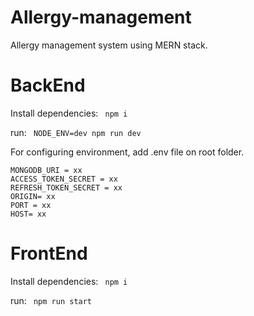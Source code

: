 # Allergy-management
Allergy management system using MERN stack.

# BackEnd
Install dependencies: ``` npm i```

run: ``` NODE_ENV=dev npm run dev```

For configuring environment, add .env file on root folder.
```agsl
MONGODB_URI = xx
ACCESS_TOKEN_SECRET = xx
REFRESH_TOKEN_SECRET = xx
ORIGIN= xx
PORT = xx
HOST= xx
```

# FrontEnd
Install dependencies: ``` npm i```

run: ``` npm run start```